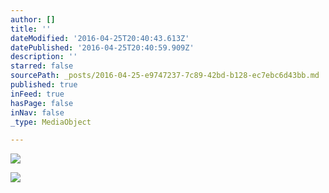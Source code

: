 ```yaml
---
author: []
title: ''
dateModified: '2016-04-25T20:40:43.613Z'
datePublished: '2016-04-25T20:40:59.909Z'
description: ''
starred: false
sourcePath: _posts/2016-04-25-e9747237-7c89-42bd-b128-ec7ebc6d43bb.md
published: true
inFeed: true
hasPage: false
inNav: false
_type: MediaObject

---
```

![](https://the-grid-user-content.s3-us-west-2.amazonaws.com/c1fef8e8-fa46-4143-b3fa-ae9641083657.jpg)

![](https://the-grid-user-content.s3-us-west-2.amazonaws.com/ab8b6b9c-a796-49d4-8561-c7dc0a5d48e2.jpg)
